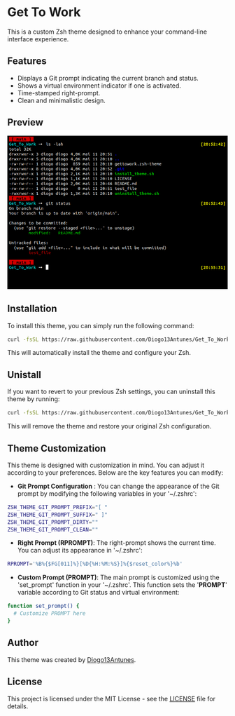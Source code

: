 # Get To Work

This is a custom Zsh theme designed to enhance your command-line interface experience.

## Features

- Displays a Git prompt indicating the current branch and status.
- Shows a virtual environment indicator if one is activated.
- Time-stamped right-prompt.
- Clean and minimalistic design.

## Preview

![Preview](imgs/preview.png)

## Installation

To install this theme, you can simply run the following command:

```bash
curl -fsSL https://raw.githubusercontent.com/Diogo13Antunes/Get_To_Work/main/install_theme.sh | bash
```

This will automatically install the theme and configure your Zsh.

## Unistall

If you want to revert to your previous Zsh settings, you can uninstall this theme by running:

```bash
curl -fsSL https://raw.githubusercontent.com/Diogo13Antunes/Get_To_Work/main/uninstall_theme.sh | bash
```

This will remove the theme and restore your original Zsh configuration.

## Theme Customization

This theme is designed with customization in mind. You can adjust it according to your preferences. Below are the key features you can modify:

- **Git Prompt Configuration**	: You can change the appearance of the Git prompt by modifying the following variables in your '~/.zshrc':

```bash
ZSH_THEME_GIT_PROMPT_PREFIX="[ "
ZSH_THEME_GIT_PROMPT_SUFFIX=" ]"
ZSH_THEME_GIT_PROMPT_DIRTY=""
ZSH_THEME_GIT_PROMPT_CLEAN=""
```

- **Right Prompt (RPROMPT)**: The right-prompt shows the current time. You can adjust its appearance in '~/.zshrc':

```bash
RPROMPT='%B%{$FG[011]%}[%D{%H:%M:%S}]%{$reset_color%}%b'
```

- **Custom Prompt (PROMPT)**: The main prompt is customized using the 'set_prompt' function in your '~/.zshrc'. This function sets the '**PROMPT**' variable according to Git status and virtual environment:

```bash
function set_prompt() {
  # Customize PROMPT here
}
```

## Author

This theme was created by [Diogo13Antunes](https://github.com/Diogo13Antunes).

## License

This project is licensed under the MIT License - see the [LICENSE](LICENSE) file for details.
